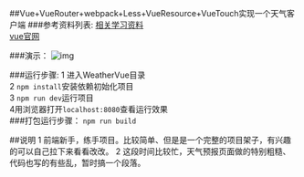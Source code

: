 ##Vue+VueRouter+webpack+Less+VueResource+VueTouch实现一个天气客户端
###参考资料列表:
[相关学习资料](https://github.com/huang303513/WebBasicCommonDemos)</br>
[vue官网](http://cn.vuejs.org/v2/guide/)</br>

###演示：
![img](https://github.com/huang303513/Weather_Vue/blob/master/gif/play.gif)</br>

###运行步骤:
1 进入WeatherVue目录</br>
2 `npm install`安装依赖初始化项目</br>
3 `npm run dev`运行项目</br>
4用浏览器打开`localhost:8080`查看运行效果</br>
###打包运行步骤：
`npm run build`

##说明
1 前端新手，练手项目。比较简单、但是是一个完整的项目架子，有兴趣的可以自己拉下来看看改改。
2 这段时间比较忙，天气预报页面做的特别粗糙、代码也写的有些乱，暂时搞一个段落。



